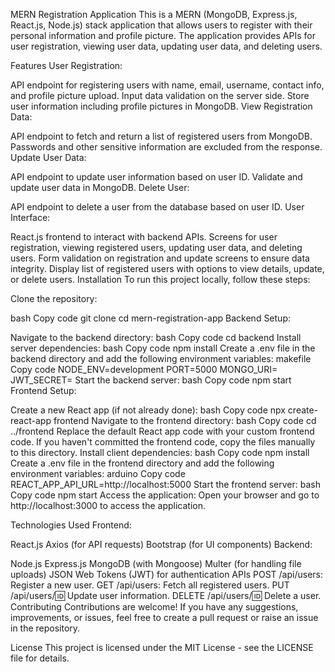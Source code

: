 MERN Registration Application
This is a MERN (MongoDB, Express.js, React.js, Node.js) stack application that allows users to register with their personal information and profile picture. The application provides APIs for user registration, viewing user data, updating user data, and deleting users.

Features
User Registration:

API endpoint for registering users with name, email, username, contact info, and profile picture upload.
Input data validation on the server side.
Store user information including profile pictures in MongoDB.
View Registration Data:

API endpoint to fetch and return a list of registered users from MongoDB.
Passwords and other sensitive information are excluded from the response.
Update User Data:

API endpoint to update user information based on user ID.
Validate and update user data in MongoDB.
Delete User:

API endpoint to delete a user from the database based on user ID.
User Interface:

React.js frontend to interact with backend APIs.
Screens for user registration, viewing registered users, updating user data, and deleting users.
Form validation on registration and update screens to ensure data integrity.
Display list of registered users with options to view details, update, or delete users.
Installation
To run this project locally, follow these steps:

Clone the repository:

bash
Copy code
git clone <repository-url>
cd mern-registration-app
Backend Setup:

Navigate to the backend directory:
bash
Copy code
cd backend
Install server dependencies:
bash
Copy code
npm install
Create a .env file in the backend directory and add the following environment variables:
makefile
Copy code
NODE_ENV=development
PORT=5000
MONGO_URI=<Your-MongoDB-URI>
JWT_SECRET=<Your-JWT-Secret>
Start the backend server:
bash
Copy code
npm start
Frontend Setup:

Create a new React app (if not already done):
bash
Copy code
npx create-react-app frontend
Navigate to the frontend directory:
bash
Copy code
cd ../frontend
Replace the default React app code with your custom frontend code. If you haven't committed the frontend code, copy the files manually to this directory.
Install client dependencies:
bash
Copy code
npm install
Create a .env file in the frontend directory and add the following environment variables:
arduino
Copy code
REACT_APP_API_URL=http://localhost:5000
Start the frontend server:
bash
Copy code
npm start
Access the application:
Open your browser and go to http://localhost:3000 to access the application.

Technologies Used
Frontend:

React.js
Axios (for API requests)
Bootstrap (for UI components)
Backend:

Node.js
Express.js
MongoDB (with Mongoose)
Multer (for handling file uploads)
JSON Web Tokens (JWT) for authentication
APIs
POST /api/users: Register a new user.
GET /api/users: Fetch all registered users.
PUT /api/users/:id: Update user information.
DELETE /api/users/:id: Delete a user.
Contributing
Contributions are welcome! If you have any suggestions, improvements, or issues, feel free to create a pull request or raise an issue in the repository.

License
This project is licensed under the MIT License - see the LICENSE file for details.